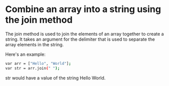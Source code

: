 # Combine an array into a string using the join method

The join method is used to join the elements of an array together to create a string. It takes an argument for the delimiter that is used to separate the array elements in the string.

Here's an example:

```sh
var arr = ["Hello", "World"];
var str = arr.join(" ");
```

str would have a value of the string Hello World.